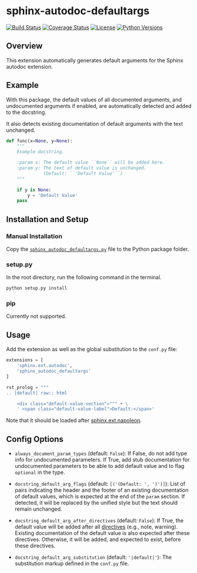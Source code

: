 # sphinx-autodoc-defaultargs

[![Build Status](https://github.com/zwang123/sphinx-autodoc-defaultargs/actions/workflows/python-package.yml/badge.svg)](https://github.com/zwang123/sphinx-autodoc-defaultargs/actions/workflows/python-package.yml)
[![Coverage Status](https://coveralls.io/repos/github/zwang123/sphinx-autodoc-defaultargs/badge.svg?branch=main)](https://coveralls.io/github/zwang123/sphinx-autodoc-defaultargs?branch=main)
[![License](https://img.shields.io/badge/license-MIT-green)](LICENSE)
[![Python Versions](https://img.shields.io/badge/python-3.5%20%7C%203.6%20%7C%203.7%20%7C%203.8%20%7C%203.9%20%7C%203.10-informational)](setup.cfg)

## Overview

This extension automatically generates default arguments for the Sphinx autodoc extension.

## Example

With this package, the default values of all documented arguments, and undocumented arguments if enabled,
are automatically detected and added to the docstring.

It also detects existing documentation of default arguments with the text unchanged.

```python
def func(x=None, y=None):
    """
    Example docstring.

    :param x: The default value ``None`` will be added here.
    :param y: The text of default value is unchanged.
              (Default: ``'Default Value'``)
    """

    if y is None:
        y = 'Default Value'
    pass
```

## Installation and Setup

### Manual Installation

Copy the [`sphinx_autodoc_defaultargs.py`](sphinx_autodoc_defaultargs.py) file to the Python package folder.

### setup.py

In the root directory, run the following command in the terminal.

```bash
python setup.py install
```

### pip

Currently not supported.

## Usage

Add the extension as well as the global substitution to the `conf.py` file:

```python
extensions = [
    'sphinx.ext.autodoc',
    'sphinx_autodoc_defaultargs'
]

rst_prolog = """
.. |default| raw:: html

    <div class="default-value-section">""" + \
    ' <span class="default-value-label">Default:</span>'
```

Note that it should be loaded after [sphinx.ext.napoleon](http://www.sphinx-doc.org/en/stable/ext/napoleon.html).

## Config Options

* `always_document_param_types` (default: `False`):
If False, do not add type info for undocumented parameters.
If True, add stub documentation for undocumented parameters
to be able to add default value and to flag `optional` in the type.

* `docstring_default_arg_flags` (default: `[('(Default: ', ')')]`):
List of pairs indicating the header and the footer of an existing documentation of default values,
which is expected at the end of the `param` section.
If detected, it will be replaced by the unified style but the text should remain unchanged.

* `docstring_default_arg_after_directives` (default: `False`):
If True, the default value will be added after all
[directives](https://www.sphinx-doc.org/en/master/usage/restructuredtext/directives.html)
(e.g., note, warning).
Existing documentation of the default value is also expected after these directives.
Otherwise, it will be added, and expected to exist, before these directives.

* `docstring_default_arg_substitution` (default: `'|default|'`):
The substitution markup defined in the `conf.py` file.
